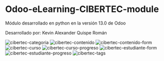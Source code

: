 # Odoo-eLearning-CIBERTEC-module

Módulo desarrollado en python en la versión 13.0 de Odoo

Desarrollado por: Kevin Alexander Quispe Román     

![cibertec-categoria](https://user-images.githubusercontent.com/44923371/115784702-18156d00-a384-11eb-8401-c4ede9eae720.jpg)
![cibertec-contenido](https://user-images.githubusercontent.com/44923371/115784707-19df3080-a384-11eb-9a81-f3de9e3ae322.jpg)
![cibertec-contenido-form](https://user-images.githubusercontent.com/44923371/115784712-1a77c700-a384-11eb-996b-dd3e1cda4106.jpg)
![cibertec-curso](https://user-images.githubusercontent.com/44923371/115784720-1c418a80-a384-11eb-9ef0-eee73af6caeb.jpg)
![cibertec-curso-progreso](https://user-images.githubusercontent.com/44923371/115784724-1cda2100-a384-11eb-82fb-b63345fa8feb.jpg)
![cibertec-estudiante-form](https://user-images.githubusercontent.com/44923371/115784728-1e0b4e00-a384-11eb-8c35-275cf5610551.jpg)
![cibertec-estudiante-progreso](https://user-images.githubusercontent.com/44923371/115784736-1fd51180-a384-11eb-8919-4a5ab4daacbe.jpg)
![cibertec-tags](https://user-images.githubusercontent.com/44923371/115784740-21063e80-a384-11eb-8cfa-de9a3aad0596.jpg)
